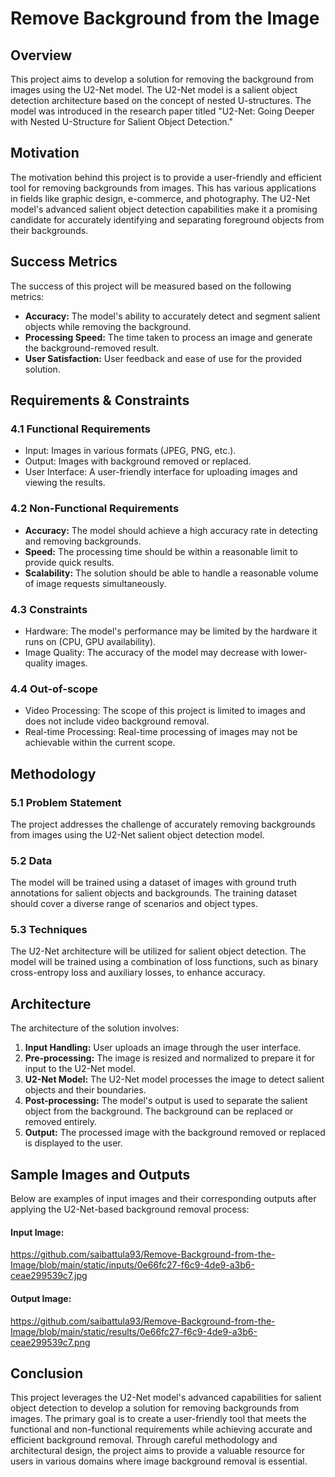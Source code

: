 # Remove Background from the Image

## Overview

This project aims to develop a solution for removing the background from images using the U2-Net model. The U2-Net model is a salient object detection architecture based on the concept of nested U-structures. The model was introduced in the research paper titled "U2-Net: Going Deeper with Nested U-Structure for Salient Object Detection."

## Motivation

The motivation behind this project is to provide a user-friendly and efficient tool for removing backgrounds from images. This has various applications in fields like graphic design, e-commerce, and photography. The U2-Net model's advanced salient object detection capabilities make it a promising candidate for accurately identifying and separating foreground objects from their backgrounds.

## Success Metrics

The success of this project will be measured based on the following metrics:
- **Accuracy:** The model's ability to accurately detect and segment salient objects while removing the background.
- **Processing Speed:** The time taken to process an image and generate the background-removed result.
- **User Satisfaction:** User feedback and ease of use for the provided solution.

## Requirements & Constraints

### 4.1 Functional Requirements
- Input: Images in various formats (JPEG, PNG, etc.).
- Output: Images with background removed or replaced.
- User Interface: A user-friendly interface for uploading images and viewing the results.

### 4.2 Non-Functional Requirements
- **Accuracy:** The model should achieve a high accuracy rate in detecting and removing backgrounds.
- **Speed:** The processing time should be within a reasonable limit to provide quick results.
- **Scalability:** The solution should be able to handle a reasonable volume of image requests simultaneously.

### 4.3 Constraints
- Hardware: The model's performance may be limited by the hardware it runs on (CPU, GPU availability).
- Image Quality: The accuracy of the model may decrease with lower-quality images.

### 4.4 Out-of-scope
- Video Processing: The scope of this project is limited to images and does not include video background removal.
- Real-time Processing: Real-time processing of images may not be achievable within the current scope.

## Methodology

### 5.1 Problem Statement
The project addresses the challenge of accurately removing backgrounds from images using the U2-Net salient object detection model.

### 5.2 Data
The model will be trained using a dataset of images with ground truth annotations for salient objects and backgrounds. The training dataset should cover a diverse range of scenarios and object types.

### 5.3 Techniques
The U2-Net architecture will be utilized for salient object detection. The model will be trained using a combination of loss functions, such as binary cross-entropy loss and auxiliary losses, to enhance accuracy.

## Architecture

The architecture of the solution involves:
1. **Input Handling:** User uploads an image through the user interface.
2. **Pre-processing:** The image is resized and normalized to prepare it for input to the U2-Net model.
3. **U2-Net Model:** The U2-Net model processes the image to detect salient objects and their boundaries.
4. **Post-processing:** The model's output is used to separate the salient object from the background. The background can be replaced or removed entirely.
5. **Output:** The processed image with the background removed or replaced is displayed to the user.

## Sample Images and Outputs
Below are examples of input images and their corresponding outputs after applying the U2-Net-based background removal process:

#### Input Image:
https://github.com/saibattula93/Remove-Background-from-the-Image/blob/main/static/inputs/0e66fc27-f6c9-4de9-a3b6-ceae299539c7.jpg

#### Output Image:
https://github.com/saibattula93/Remove-Background-from-the-Image/blob/main/static/results/0e66fc27-f6c9-4de9-a3b6-ceae299539c7.png

## Conclusion

This project leverages the U2-Net model's advanced capabilities for salient object detection to develop a solution for removing backgrounds from images. The primary goal is to create a user-friendly tool that meets the functional and non-functional requirements while achieving accurate and efficient background removal. Through careful methodology and architectural design, the project aims to provide a valuable resource for users in various domains where image background removal is essential.